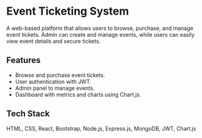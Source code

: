 # Event Ticketing System

A web-based platform that allows users to browse, purchase, and manage event tickets. Admin can create and manage events, while users can easily view event details and secure tickets.

## Features

- Browse and purchase event tickets.
- User authentication with JWT.
- Admin panel to manage events.
- Dashboard with metrics and charts using Chart.js.

## Tech Stack

HTML, CSS, React, Bootstrap, Node.js, Express.js, MongoDB, JWT, Chart.js

